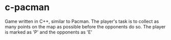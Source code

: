 # c-pacman
Game written in C++, similar to Pacman. The player's task is to collect as many points on the map as possible before the opponents do so. The player is marked as 'P' and the opponents as 'E'
